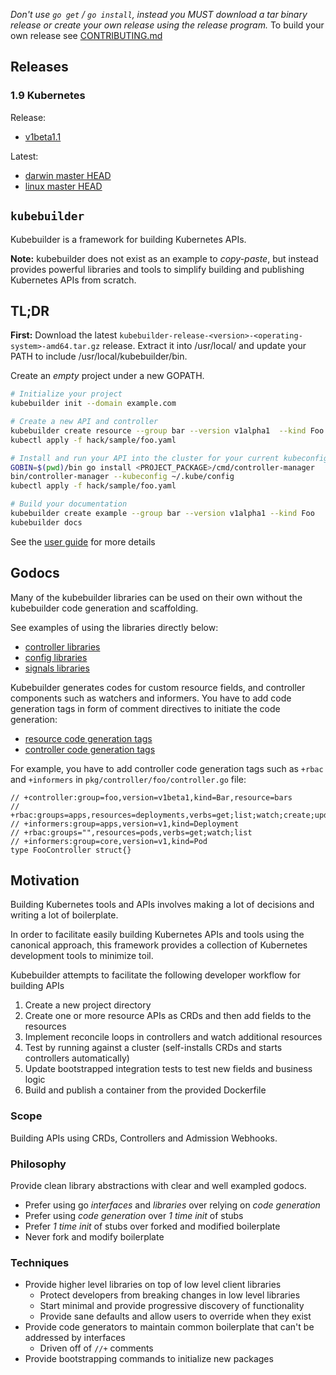 
*Don't use `go get` / `go install`, instead you MUST download a tar binary release or create your own release using
the release program.*  To build your own release see [CONTRIBUTING.md](CONTRIBUTING.md)

## Releases

### 1.9 Kubernetes

Release:

- [v1beta1.1](https://github.com/kubernetes-sigs/kubebuilder/releases/tag/v1beta1.1)

Latest:

- [darwin master HEAD](https://storage.googleapis.com/kubebuilder-release/kubebuilder--darwin-amd64.tar.gz)
- [linux master HEAD](https://storage.googleapis.com/kubebuilder-release/kubebuilder--linux-amd64.tar.gz)


## `kubebuilder`

Kubebuilder is a framework for building Kubernetes APIs.

**Note:** kubebuilder does not exist as an example to *copy-paste*, but instead provides powerful libraries and tools
to simplify building and publishing Kubernetes APIs from scratch.

## TL;DR

**First:** Download the latest `kubebuilder-release-<version>-<operating-system>-amd64.tar.gz` release. Extract it into /usr/local/ and update your PATH to include /usr/local/kubebuilder/bin.

Create an _empty_ project under a new GOPATH.

```sh
# Initialize your project
kubebuilder init --domain example.com

# Create a new API and controller
kubebuilder create resource --group bar --version v1alpha1  --kind Foo
kubectl apply -f hack/sample/foo.yaml

# Install and run your API into the cluster for your current kubeconfig context
GOBIN=$(pwd)/bin go install <PROJECT_PACKAGE>/cmd/controller-manager
bin/controller-manager --kubeconfig ~/.kube/config
kubectl apply -f hack/sample/foo.yaml

# Build your documentation
kubebuilder create example --group bar --version v1alpha1 --kind Foo
kubebuilder docs
```

See the [user guide](docs/tools_user_guide.md) for more details

## Godocs

Many of the kubebuilder libraries can be used on their own without the kubebuilder code generation and scaffolding.

See examples of using the libraries directly below:

- [controller libraries](https://godoc.org/github.com/kubernetes-sigs/kubebuilder/pkg/controller)
- [config libraries](https://godoc.org/github.com/kubernetes-sigs/kubebuilder/pkg/config)
- [signals libraries](https://godoc.org/github.com/kubernetes-sigs/kubebuilder/pkg/signals)

Kubebuilder generates codes for custom resource fields, and controller components such as watchers and informers. You have to add code generation tags in form of comment directives to initiate the code generation:

- [resource code generation tags](https://godoc.org/github.com/kubernetes-sigs/kubebuilder/pkg/gen/apis)
- [controller code generation tags](https://godoc.org/github.com/kubernetes-sigs/kubebuilder/pkg/gen/controller)


For example, you have to add controller code generation tags such as `+rbac` and `+informers` in `pkg/controller/foo/controller.go` file:
```
// +controller:group=foo,version=v1beta1,kind=Bar,resource=bars
// +rbac:groups=apps,resources=deployments,verbs=get;list;watch;create;update;patch;delete
// +informers:group=apps,version=v1,kind=Deployment
// +rbac:groups="",resources=pods,verbs=get;watch;list
// +informers:group=core,version=v1,kind=Pod
type FooController struct{}
```

## Motivation

Building Kubernetes tools and APIs involves making a lot of decisions and writing a lot of boilerplate.

In order to facilitate easily building Kubernetes APIs and tools using the canonical approach, this framework
provides a collection of Kubernetes development tools to minimize toil.


Kubebuilder attempts to facilitate the following developer workflow for building APIs

1. Create a new project directory
2. Create one or more resource APIs as CRDs and then add fields to the resources
3. Implement reconcile loops in controllers and watch additional resources
4. Test by running against a cluster (self-installs CRDs and starts controllers automatically)
5. Update bootstrapped integration tests to test new fields and business logic
6. Build and publish a container from the provided Dockerfile

### Scope

Building APIs using CRDs, Controllers and Admission Webhooks.

### Philosophy

Provide clean library abstractions with clear and well exampled godocs.

- Prefer using go *interfaces* and *libraries* over relying on *code generation*
- Prefer using *code generation* over *1 time init* of stubs
- Prefer *1 time init* of stubs over forked and modified boilerplate
- Never fork and modify boilerplate

### Techniques

- Provide higher level libraries on top of low level client libraries
  - Protect developers from breaking changes in low level libraries
  - Start minimal and provide progressive discovery of functionality
  - Provide sane defaults and allow users to override when they exist
- Provide code generators to maintain common boilerplate that can't be addressed by interfaces
  - Driven off of `//+` comments
- Provide bootstrapping commands to initialize new packages
